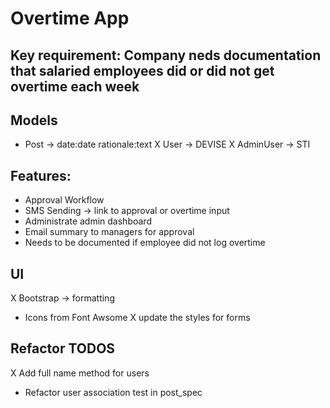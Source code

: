 # Overtime App
## Key requirement: Company neds documentation that salaried employees did or did not get overtime each week
## Models
- Post -> date:date rationale:text
X User -> DEVISE
X AdminUser -> STI

## Features:
- Approval Workflow
- SMS Sending -> link to approval or overtime input
- Administrate admin dashboard
- Email summary to managers for approval
- Needs to be documented if employee did not log overtime

## UI
X Bootstrap -> formatting
- Icons from Font Awsome
X update the styles for forms

## Refactor TODOS
X Add full name method for users
- Refactor user association test in post_spec







